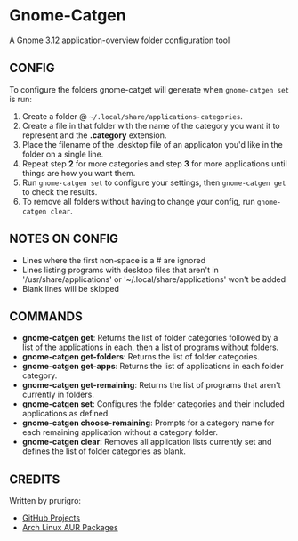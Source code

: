 # Gnome-Catgen #

A Gnome 3.12 application-overview folder configuration tool

## CONFIG ##

To configure the folders gnome-catget will generate when `gnome-catgen set` is run:

1. Create a folder @ `~/.local/share/applications-categories`.
2. Create a file in that folder with the name of the category you want it to represent and the **.category** extension.
3. Place the filename of the .desktop file of an applicaton you'd like in the folder on a single line.
4. Repeat step **2** for more categories and step **3** for more applications until things are how you want them.
5. Run `gnome-catgen set` to configure your settings, then `gnome-catgen get` to check the results.
6. To remove all folders without having to change your config, run `gnome-catgen clear`.

## NOTES ON CONFIG ##

* Lines where the first non-space is a # are ignored
* Lines listing programs with desktop files that aren't in '/usr/share/applications' or '~/.local/share/applications' won't be added
* Blank lines will be skipped

## COMMANDS ##

* **gnome-catgen get**: Returns the list of folder categories followed by a list of the applications in each, then a list of programs without folders.
* **gnome-catgen get-folders**: Returns the list of  folder categories.
* **gnome-catgen get-apps**: Returns the list of applications in each folder category.
* **gnome-catgen get-remaining**: Returns the list of programs that aren't currently in folders.
* **gnome-catgen set**: Configures the folder categories and their included applications as defined.
* **gnome-catgen choose-remaining**: Prompts for a category name for each remaining application without a category folder.
* **gnome-catgen clear**: Removes all application lists currently set and defines the list of folder categories as blank.

## CREDITS ##

Written by prurigro:

* [GitHub Projects](https://github.com/prurigro)
* [Arch Linux AUR Packages](https://aur.archlinux.org/packages/?SeB=m&K=prurigro)
